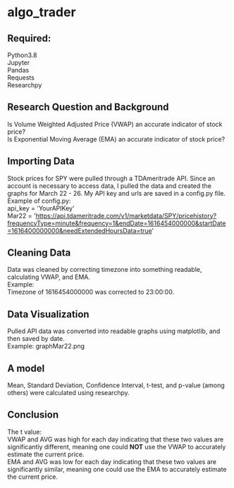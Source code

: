 # algo_trader

## Required:  
Python3.8  
Jupyter  
Pandas  
Requests  
Researchpy  

## Research Question and Background

Is Volume Weighted Adjusted Price (VWAP) an accurate indicator of stock price?  
Is Exponential Moving Average (EMA) an accurate indicator of stock price?

## Importing Data

Stock prices for SPY were pulled through a TDAmeritrade API. Since an account is necessary to access data, I pulled the data and created the graphs for March 22 - 26. My API key and urls are saved in a config.py file.  
Example of config.py:  
api_key = 'YourAPIKey'  
Mar22 = 'https://api.tdameritrade.com/v1/marketdata/SPY/pricehistory?frequencyType=minute&frequency=1&endDate=1616454000000&startDate=1616400000000&needExtendedHoursData=true'  

## Cleaning Data

Data was cleaned by correcting timezone into something readable, calculating VWAP, and EMA.  
Example:  
Timezone of 1616454000000 was corrected to 23:00:00.  

## Data Visualization

Pulled API data was converted into readable graphs using matplotlib, and then saved by date.  
Example:  graphMar22.png  

## A model
Mean, Standard Deviation, Confidence Interval, t-test, and p-value (among others) were calculated using researchpy.  

## Conclusion

The t value:  
VWAP and AVG was high for each day indicating that these two values are significantly different, meaning one could **NOT** use the VWAP to accurately estimate the current price.  
EMA and AVG was low for each day indicating that these two values are significantly similar, meaning one could use the EMA to accurately estimate the current price.  